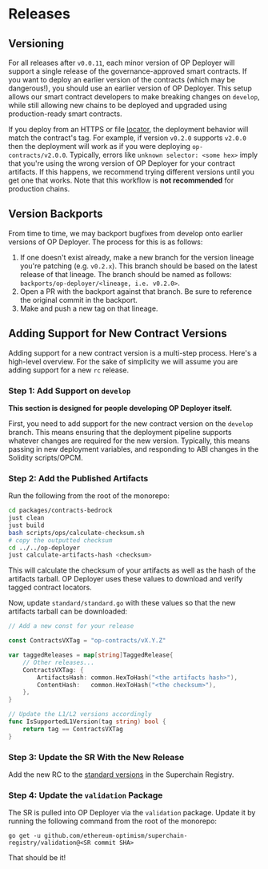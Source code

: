 # Releases

## Versioning

For all releases after `v0.0.11`, each minor version of OP Deployer will support a single release of the
governance-approved smart contracts. If you want to deploy an earlier version of the contracts (which may be
dangerous!), you should use an earlier version of OP Deployer. This setup allows our smart contract developers to make
breaking changes on `develop`, while still allowing new chains to be deployed and upgraded using production-ready smart
contracts.

If you deploy from an HTTPS or file [locator](./artifacts-locators.md), the deployment behavior will match the
contract's tag. For example, if version `v0.2.0` supports `v2.0.0` then the deployment will work as if you were
deploying `op-contracts/v2.0.0`. Typically, errors like `unknown selector: <some hex>` imply that you're using the wrong
version of OP Deployer for your contract artifacts. If this happens, we recommend trying different versions until you
get one that works. Note that this workflow is **not recommended** for production chains.

[releases]: https://github.com/ethereum-optimism/optimism/releases

## Version Backports

From time to time, we may backport bugfixes from develop onto earlier versions of OP Deployer. The process for this is
as follows:

1. If one doesn't exist already, make a new branch for the version lineage you're patching (e.g. `v0.2.x`). This branch
   should be based on the latest release of that lineage. The branch should be named as follows: 
   `backports/op-deployer/<lineage, i.e. v0.2.0>`.
2. Open a PR with the backport against that branch. Be sure to reference the original commit in the backport.
3. Make and push a new tag on that lineage.

## Adding Support for New Contract Versions

Adding support for a new contract version is a multi-step process. Here's a high-level overview. For the sake of
simplicity we will assume you are adding support for a new `rc` release.

### Step 1: Add Support on `develop`

**This section is designed for people developing OP Deployer itself.**

First, you need to add support for the new contract version on the `develop` branch. This means ensuring that the
deployment pipeline supports whatever changes are required for the new version. Typically, this means passing in new
deployment variables, and responding to ABI changes in the Solidity scripts/OPCM.

### Step 2: Add the Published Artifacts

Run the following from the root of the monorepo:

```bash
cd packages/contracts-bedrock
just clean
just build
bash scripts/ops/calculate-checksum.sh
# copy the outputted checksum
cd ../../op-deployer
just calculate-artifacts-hash <checksum>
```

This will calculate the checksum of your artifacts as well as the hash of the artifacts tarball. OP Deployer uses
these values to download and verify tagged contract locators.

Now, update `standard/standard.go` with these values so that the new artifacts tarball can be downloaded:

```go
// Add a new const for your release

const ContractsVXTag = "op-contracts/vX.Y.Z"

var taggedReleases = map[string]TaggedRelease{
    // Other releases...
    ContractsVXTag: {
		ArtifactsHash: common.HexToHash("<the artifacts hash>"), 
		ContentHash:   common.HexToHash("<the checksum>"),
	},
}

// Update the L1/L2 versions accordingly
func IsSupportedL1Version(tag string) bool {
	return tag == ContractsVXTag
}
```

### Step 3: Update the SR With the New Release

Add the new RC to the [standard versions][std-vers] in the Superchain Registry.

[std-vers]: https://github.com/ethereum-optimism/superchain-registry/tree/main/validation/standard

### Step 4: Update the `validation` Package

The SR is pulled into OP Deployer via the `validation` package. Update it by running the following command from the
root of the monorepo:

```shell
go get -u github.com/ethereum-optimism/superchain-registry/validation@<SR commit SHA>
```

That should be it!